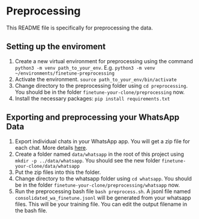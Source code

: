# Preprocessing
This README file is specifically for preprocessing the data.

## Setting up the enviroment

1. Create a new virtual environment for preprocessing using the command `python3 -m venv path_to_your_env`. E.g. `python3 -m venv ~/environments/finetune-preprocessing`
2. Activate the environment. `source path_to_your_env/bin/activate`
3. Change directory to the preprocessing folder using `cd preprocessing`. You should be in the folder `finetune-your-clone/preprocessing` now.
4. Install the necessary packages: `pip install requirements.txt`


## Exporting and preprocessing your WhatsApp Data

1. Export individual chats in your WhatsApp app. You will get a zip file for each chat. More details [here](https://faq.whatsapp.com/1180414079177245/?helpref=uf_share).
2. Create a folder named `data/whatsapp` in the root of this project using `mkdir -p ../data/whatsapp`. You should see the new folder `finetune-your-clone/data/whatsapp`
3. Put the zip files into this the folder.
4. Change directory to the whatsapp folder using `cd whatsapp`. You should be in the folder `finetune-your-clone/preprocessing/whatsapp` now.
5. Run the preprocessing bash file `bash preprocess.sh`. A jsonl file named `consolidated_wa_finetune.jsonl` will be generated from your whatsapp files. This will be your training file. You can edit the output filename in the bash file. 

 
